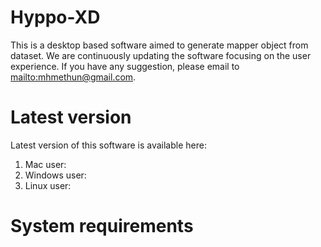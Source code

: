 # Hyppo-XD
This is a desktop based software aimed to generate mapper object from dataset. We are continuously updating the software focusing on the user experience. If you have any suggestion, please email to [mailto:mhmethun@gmail.com](Methun).

# Latest version
Latest version of this software is available here:
1. Mac user: 
2. Windows user:
3. Linux user:

# System requirements
